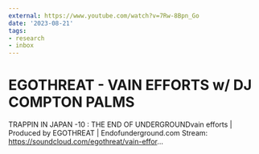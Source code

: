 ```yaml
---
external: https://www.youtube.com/watch?v=7Rw-8Bpn_Go
date: '2023-08-21'
tags:
- research
- inbox
---
```


# EGOTHREAT - VAIN EFFORTS w/ DJ COMPTON PALMS

TRAPPIN IN JAPAN -10 : THE END OF UNDERGROUNDvain efforts | Produced by EGOTHREAT | Endofunderground.com Stream:  https://soundcloud.com/egothreat/vain-effor...
